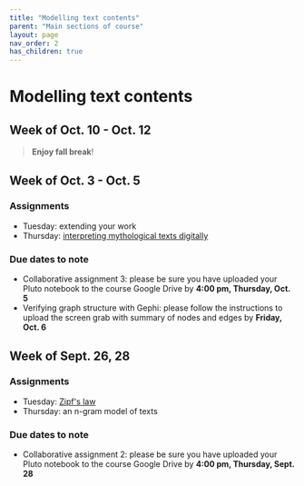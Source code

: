 ```yaml
---
title: "Modelling text contents"
parent: "Main sections of course"
layout: page
nav_order: 2
has_children: true
---
```



# Modelling text contents 



## Week of Oct. 10 - Oct. 12

> **Enjoy fall break**!


## Week of Oct. 3 - Oct. 5

### Assignments

- Tuesday:  extending your work
- Thursday: [interpreting mythological texts digitally](./classes/review-fall-break/)

### Due dates to note

- Collaborative assignment 3: please be sure you have uploaded your Pluto notebook to the course Google Drive by **4:00 pm, Thursday, Oct. 5**
- Verifying graph structure with Gephi: please follow the instructions to upload the screen grab with summary of nodes and edges by **Friday, Oct. 6**

## Week of Sept. 26, 28

### Assignments

- Tuesday:  [Zipf's law](../../classes/zipf/)
- Thursday: an n-gram model of texts

### Due dates to note

- Collaborative assignment 2: please be sure you have uploaded your Pluto notebook to the course Google Drive by **4:00 pm, Thursday, Sept. 28**